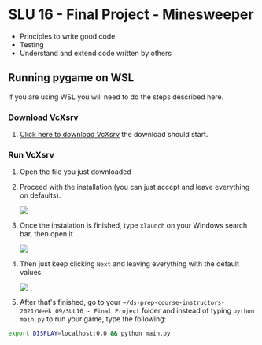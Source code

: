 # SLU 16 - Final Project - Minesweeper



- Principles to write good code
- Testing
- Understand and extend code written by others


## Running pygame on WSL

If you are using WSL you will need to do the steps described here.

### Download VcXsrv

1. [Click here to download VcXsrv](https://sourceforge.net/projects/vcxsrv/files/latest/download)
    the download should start.

### Run VcXsrv
1. Open the file you just downloaded
2. Proceed with the installation (you can just accept and leave everything on defaults).

    ![](assets/install.png)

3. Once the instalation is finished, type `xlaunch` on your Windows search bar, then open it

    ![](assets/xlaunch.png)

4. Then just keep clicking `Next` and leaving everything with the default values.

    ![](assets/display_settings.png)

5. After that's finished, go to your `~/ds-prep-course-instructors-2021/Week 09/SUL16 - Final Project` folder and instead of typing `python main.py` to run your game, type the following:

```bash
export DISPLAY=localhost:0.0 && python main.py
```
